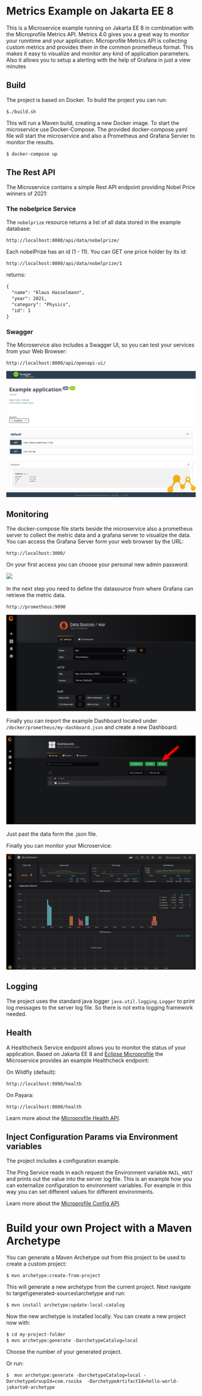 # Metrics Example on Jakarta EE 8

This is a Microservice example running on Jakarta EE 8 in combination with the Microprofile Metrics API. 
Metrics 4.0 gives you a great way to monitor your runntime and your application.  Microprofile Metrics API is collecting custom metrics and provides them in the common prometheus format. This makes it easy to visualize and monitor any kind of application parameters. Also it allows you to setup a alerting with the help of Grafana in just a view minutes


## Build

The project is based on Docker. To build the project you can run:

	$./build.sh

This will run a Maven build, creating a new Docker image. To start the microservice use Docker-Compose. The provided docker-compose.yaml file will start the microservice and also a Prometheus and Grafana Servier to monitor the results.

	$ docker-compose up	


	
## The Rest API

The Microservice contains a simple Rest API endpoint providing Nobel Price winners of 2021:

### The nobelprice Service

The `nobelprize` resource returns a list of all data stored in the example database:

	http://localhost:8080/api/data/nobelprize/

Each nobelPrize has an id (1 - 11). You can GET one price holder by its id:

	http://localhost:8080/api/data/nobelprize/1

returns:

	{
	  "name": "Klaus Hasselmann",
	  "year": 2021,
	  "category": "Physics",
	  "id": 1
	}	


	

### Swagger	

The Microservice also includes a Swagger UI, so you can test your services from your Web Browser:

	http://localhost:8080/api/openapi-ui/
	

<img src="./doc/images/swagger_ui.png" />	



## Monitoring

The docker-compose file starts beside the microservice also a prometheus server to collect the metric data and a grafana server to visualize the data. You can access the Grafana Server form your web browser by the URL:

	http://localhost:3000/

On your first access you can choose your personal new admin password:


<img src="../doc/images/grafana-login.png" />	

In the next step you need to define the datasource from where Grafana can retrieve the metric data. 

	
	http://prometheus:9090


<img src="./doc/images/grafana-datasource.png" />


Finally you can import the example Dashboard located under `/docker/prometheus/my-dashboard.json` and create a new Dashboard:

<img src="./doc/images/grafana-dashboard.png" />

Just past the data form the .json file.

Finally you can monitor your Microservice:


<img src="./doc/images/grafana-example.png" />


## Logging

The project uses the standard java logger `java.util.logging.Logger` to print log messages to the server log file. So there is not extra logging framework needed.
	
## Health 

A Healthcheck Service endpoint allows you to monitor the status of your application. Based on Jakarta EE 8 and [Eclipse Microprofile](https://microprofile.io/) the Microservice provides an example Healthcheck endpoint:

On Wildfly (default): 

	http://localhost:9990/health
	
On Payara: 

	http://localhost:8080/health

	
Learn more about the [Microprofile Health API](https://microprofile.io/project/eclipse/microprofile-health).	
	
## Inject Configuration Params via Environment variables

The project includes a configuration example. 

The Ping Service reads in each request the Environment variable `MAIL_HOST` and prints out the value into the server log file.
This is an example how you can externalize configuration to environment variables. For example in this way you can set different values for different environments. 

Learn more about the [Microprofile Config API](https://microprofile.io/project/eclipse/microprofile-config).



# Build your own Project with a Maven Archetype

You can generate a Maven Archetype out from this project to be used to create a custom project:

	$ mvn archetype:create-from-project

This will generate a new archetype from the current project.
Next navigate to target\generated-sources\archetype and run:

	$ mvn install archetype:update-local-catalog

Now the new archetype is installed locally. You can create a new project now with:

	$ cd my-project-folder	
	$ mvn archetype:generate -DarchetypeCatalog=local

Choose the number of your generated project.

Or run:

	$  mvn archetype:generate -DarchetypeCatalog=local -DarchetypeGroupId=com.rsoika  -DarchetypeArtifactId=hello-world-jakarta9-archetype

	